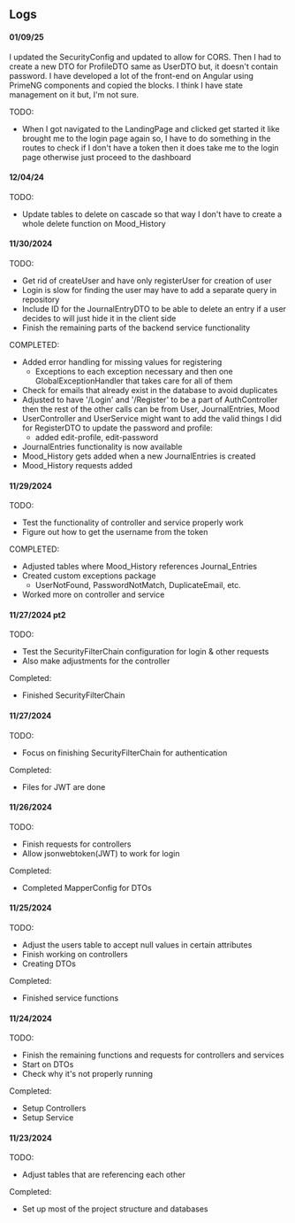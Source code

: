 ## Logs

#### 01/09/25
I updated the SecurityConfig and updated to allow for CORS. Then I had to create a new DTO
for ProfileDTO same as UserDTO but, it doesn't contain password. I have developed a lot of the 
front-end on Angular using PrimeNG components and copied the blocks. I think I have state management 
on it but, I'm not sure. 

TODO:
- When I got navigated to the LandingPage and clicked get started it like brought me to the login page
again so, I have to do something in the routes to check if I don't have a token then it does take me to the login page
otherwise just proceed to the dashboard


#### 12/04/24
TODO:
- Update tables to delete on cascade so that way I don't have to create a whole delete function on Mood_History

#### 11/30/2024
TODO:
- Get rid of createUser and have only registerUser for creation of user
- Login is slow for finding the user may have to add a separate query in repository
- Include ID for the JournalEntryDTO to be able to delete an entry if a user decides to will just hide it in the client side
- Finish the remaining parts of the backend service functionality 

COMPLETED:
- Added error handling for missing values for registering
  - Exceptions to each exception necessary and then one GlobalExceptionHandler that takes care for all of them
- Check for emails that already exist in the database to avoid duplicates
- Adjusted to have '/Login' and '/Register' to be a part of AuthController then the rest of the other calls can be from User, JournalEntries, Mood
- UserController and UserService might want to add the valid things I did for RegisterDTO to update the password and profile:
  - added edit-profile, edit-password 
- JournalEntries functionality is now available
- Mood_History gets added when a new JournalEntries is created
- Mood_History requests added


#### 11/29/2024
TODO:
- Test the functionality of controller and service properly work
- Figure out how to get the username from the token

COMPLETED:
- Adjusted tables where Mood_History references Journal_Entries
- Created custom exceptions package
  - UserNotFound, PasswordNotMatch, DuplicateEmail, etc.
- Worked more on controller and service

#### 11/27/2024 pt2
TODO:
- Test the SecurityFilterChain configuration for login & other requests
- Also make adjustments for the controller

Completed:
- Finished SecurityFilterChain

#### 11/27/2024
TODO:
- Focus on finishing SecurityFilterChain for authentication

Completed:
- Files for JWT are done

#### 11/26/2024
TODO:
- Finish requests for controllers
- Allow jsonwebtoken(JWT) to work for login

Completed:
- Completed MapperConfig for DTOs

#### 11/25/2024
TODO:
- Adjust the users table to accept null values in certain attributes
- Finish working on controllers
- Creating DTOs

Completed:
- Finished service functions

#### 11/24/2024
TODO:
- Finish the remaining functions and requests for controllers and services
- Start on DTOs
- Check why it's not properly running

Completed:
- Setup Controllers
- Setup Service

#### 11/23/2024
TODO:
- Adjust tables that are referencing each other

Completed:
- Set up most of the project structure and databases
